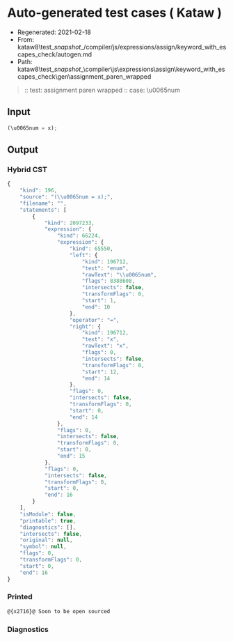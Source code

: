 # Auto-generated test cases ( Kataw )
- Regenerated: 2021-02-18
- From: kataw8\test\__snapshot__/compiler/js/expressions/assign/keyword_with_escapes_check/autogen.md
- Path: kataw8\test\__snapshot__\compiler\js\expressions\assign\keyword_with_escapes_check\gen\assignment_paren_wrapped
> :: test: assignment paren wrapped
> :: case: \u0065num
## Input

`````js
(\u0065num = x);
`````

## Output

### Hybrid CST


```javascript
{
    "kind": 196,
    "source": "(\\u0065num = x);",
    "filename": "",
    "statements": [
        {
            "kind": 2097233,
            "expression": {
                "kind": 66224,
                "expression": {
                    "kind": 65550,
                    "left": {
                        "kind": 196712,
                        "text": "enum",
                        "rawText": "\\u0065num",
                        "flags": 8388608,
                        "intersects": false,
                        "transformFlags": 0,
                        "start": 1,
                        "end": 10
                    },
                    "operator": "=",
                    "right": {
                        "kind": 196712,
                        "text": "x",
                        "rawText": "x",
                        "flags": 0,
                        "intersects": false,
                        "transformFlags": 0,
                        "start": 12,
                        "end": 14
                    },
                    "flags": 0,
                    "intersects": false,
                    "transformFlags": 0,
                    "start": 0,
                    "end": 14
                },
                "flags": 0,
                "intersects": false,
                "transformFlags": 0,
                "start": 0,
                "end": 15
            },
            "flags": 0,
            "intersects": false,
            "transformFlags": 0,
            "start": 0,
            "end": 16
        }
    ],
    "isModule": false,
    "printable": true,
    "diagnostics": [],
    "intersects": false,
    "original": null,
    "symbol": null,
    "flags": 0,
    "transformFlags": 0,
    "start": 0,
    "end": 16
}
```

  
### Printed


```javascript
@{x2716}@ Soon to be open sourced
```

  
### Diagnostics


```javascript

```

